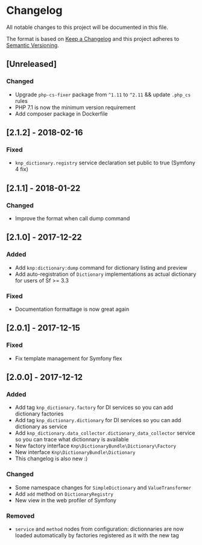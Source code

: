 # Changelog
All notable changes to this project will be documented in this file.

The format is based on [Keep a Changelog](http://keepachangelog.com/en/1.0.0/)
and this project adheres to [Semantic Versioning](http://semver.org/spec/v2.0.0.html).

## [Unreleased]
### Changed
- Upgrade `php-cs-fixer` package from `^1.11` to `^2.11` && update `.php_cs` rules
- PHP 7.1 is now the minimum version requirement
- Add composer package in Dockerfile

## [2.1.2] - 2018-02-16
### Fixed
- `knp_dictionary.registry` service declaration set public to true (Symfony 4 fix)

## [2.1.1] - 2018-01-22
### Changed
- Improve the format when call dump command

## [2.1.0] - 2017-12-22
### Added
- Add `knp:dictionary:dump` command for dictionary listing and preview
- Add auto-registration of `Dictionary` implementations as actual dictionary for users of Sf >= 3.3

### Fixed
- Documentation formattage is now great again

## [2.0.1] - 2017-12-15

### Fixed
- Fix template management for Symfony flex

## [2.0.0] - 2017-12-12
### Added
- Add tag `knp_dictionary.factory` for DI services so you can add dictionary factories
- Add tag `knp_dictionary.dictionary` for DI services so you can add dictionary as service
- Add `knp_dictionary.data_collector.dictionary_data_collector` service so you can trace what dictionnary is available
- New factory interface `Knp\DictionaryBundle\Dictionary\Factory`
- New interface `Knp\DictionaryBundle\Dictionary`
- This changelog is also new :)

### Changed
- Some namespace changes for `SimpleDictionary` and `ValueTransformer`
- Add `add` method on `DictionaryRegistry`
- New view in the web profiler of Symfony

### Removed
- `service` and `method` nodes from configuration: dictionnaries are now loaded automatically by factories registered as it with the new tag
